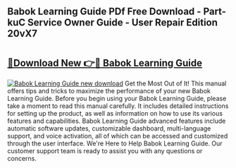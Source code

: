 ## Babok Learning Guide PDf Free Download - Part-kuC Service Owner Guide - User Repair Edition 20vX7

# <h2><a href="http://bc77230.oget.top/?id=Babok+Learning+Guide">🔗Download New 👉🔴 Babok Learning Guide</a></h2>

[![Babok Learning Guide new download](https://i.imgur.com/5g1atiW.png)](http://bc77230.oget.top/?id=Babok+Learning+Guide)
Get the Most Out of It! This manual offers tips and tricks to maximize the performance of your new Babok Learning Guide. Before you begin using your Babok Learning Guide, please take a moment to read this manual carefully. It includes detailed instructions for setting up the product, as well as information on how to use its various features and capabilities. Babok Learning Guide advanced features include automatic software updates, customizable dashboard, multi-language support, and voice activation, all of which can be accessed and customized through the user interface. We're Here to Help Babok Learning Guide. Our customer support team is ready to assist you with any questions or concerns.

